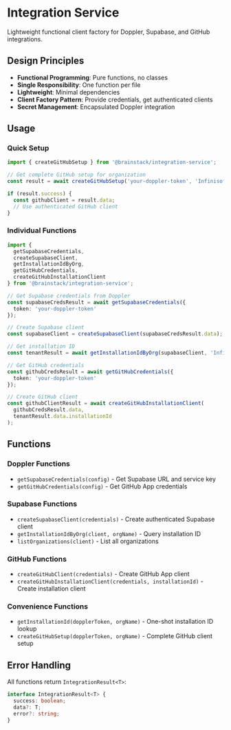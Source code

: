 # Integration Service

Lightweight functional client factory for Doppler, Supabase, and GitHub integrations.

## Design Principles

- **Functional Programming**: Pure functions, no classes
- **Single Responsibility**: One function per file
- **Lightweight**: Minimal dependencies
- **Client Factory Pattern**: Provide credentials, get authenticated clients
- **Secret Management**: Encapsulated Doppler integration

## Usage

### Quick Setup

```typescript
import { createGitHubSetup } from '@brainstack/integration-service';

// Get complete GitHub setup for organization
const result = await createGitHubSetup('your-doppler-token', 'Infinisoft-inc');

if (result.success) {
  const githubClient = result.data;
  // Use authenticated GitHub client
}
```

### Individual Functions

```typescript
import {
  getSupabaseCredentials,
  createSupabaseClient,
  getInstallationIdByOrg,
  getGitHubCredentials,
  createGitHubInstallationClient
} from '@brainstack/integration-service';

// Get Supabase credentials from Doppler
const supabaseCredsResult = await getSupabaseCredentials({ 
  token: 'your-doppler-token' 
});

// Create Supabase client
const supabaseClient = createSupabaseClient(supabaseCredsResult.data);

// Get installation ID
const tenantResult = await getInstallationIdByOrg(supabaseClient, 'Infinisoft-inc');

// Get GitHub credentials
const githubCredsResult = await getGitHubCredentials({ 
  token: 'your-doppler-token' 
});

// Create GitHub client
const githubClientResult = await createGitHubInstallationClient(
  githubCredsResult.data,
  tenantResult.data.installationId
);
```

## Functions

### Doppler Functions
- `getSupabaseCredentials(config)` - Get Supabase URL and service key
- `getGitHubCredentials(config)` - Get GitHub App credentials

### Supabase Functions  
- `createSupabaseClient(credentials)` - Create authenticated Supabase client
- `getInstallationIdByOrg(client, orgName)` - Query installation ID
- `listOrganizations(client)` - List all organizations

### GitHub Functions
- `createGitHubClient(credentials)` - Create GitHub App client
- `createGitHubInstallationClient(credentials, installationId)` - Create installation client

### Convenience Functions
- `getInstallationId(dopplerToken, orgName)` - One-shot installation ID lookup
- `createGitHubSetup(dopplerToken, orgName)` - Complete GitHub client setup

## Error Handling

All functions return `IntegrationResult<T>`:

```typescript
interface IntegrationResult<T> {
  success: boolean;
  data?: T;
  error?: string;
}
```
